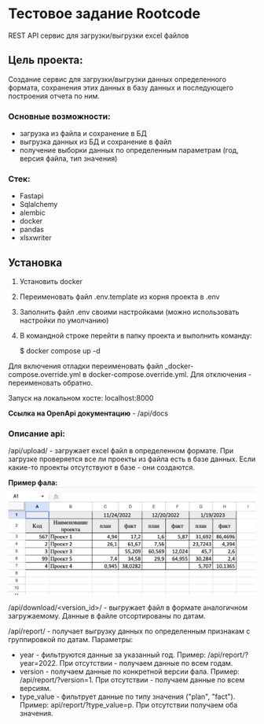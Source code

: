 # Тестовое задание Rootcode

REST API сервис для загрузки/выгрузки excel файлов

## Цель проекта:
Создание сервис для загрузки/выгрузки данных определенного формата, сохранения этих данных в
базу данных и последующего построения отчета по ним.

### Основные возможности:

- загрузка из файла и сохранение в БД
- выгрузка данных из БД и сохранение в файл
- получение выборки данных по определенным параметрам (год, версия файла, тип значения)

### Стек:

- Fastapi
- Sqlalchemy
- alembic
- docker
- pandas
- xlsxwriter


## Установка
1. Установить docker
2. Переименовать файл .env.template из корня проекта в .env 
3. Заполнить файл .env своими настройками (можно использовать настройки по умолчанию)
4. В командной строке перейти в папку проекта и выполнить команду:


    $ docker compose up -d

Для включения отладки переименовать файл _docker-compose.override.yml в docker-compose.override.yml.
Для отключения - переименовать обратно. 

Запуск на локальном хосте: localhost:8000

**Ссылка на OpenApi документацию** -
/api/docs

### Описание api:

/api/upload/ - загружает excel файл в определенном формате. При загрузке проверяется все ли 
проекты из файла есть в базе данных. Если какие-то проекты отсутствуют в базе - они создаются.

**Пример фала:**
<img src="readme_assets/upload_format.png" alt="upload formar">

/api/download/<version_id>/ - выгружает файл в формате аналогичном загружаемому.
Данные в файле отсортированы по датам.

/api/report/ - получает выгрузку данных по определенным признакам с группировкой по датам. 
Параметры: 
- year - фильтруются данные за указанный год. Пример: /api/report/?year=2022. При отсутствии - получаем данные по всем годам.
- version - получаем данные по конкретной версии фала. Пример: /api/report/?version=1. При отсутствии - получаем данные по всем версиям.
- type_value - фильтрует данные по типу значения ("plan", "fact"). Пример: api/report/?type_value=p. При отсутствии получаем оба значения.